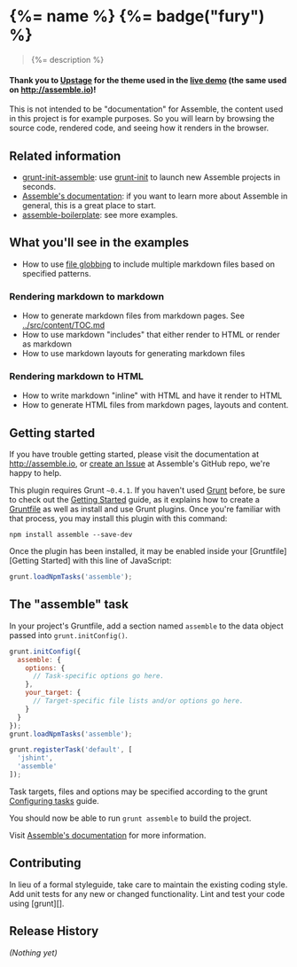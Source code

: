 # {%= name %} {%= badge("fury") %}

> {%= description %}

#### Thank you to [Upstage](https://github.com/upstage) for the theme used in the [live demo](http://assemble.github.io/boilerplate-markdown) (the same used on http://assemble.io)!

This is not intended to be "documentation" for Assemble, the content used in this project is for example purposes. So you will learn by browsing the source code, rendered code, and seeing how it renders in the browser.

## Related information

* [grunt-init-assemble](https://github.com/assemble/grunt-init-assemble): use [grunt-init](http://gruntjs.com/project-scaffolding) to launch new Assemble projects in seconds.
* [Assemble's documentation](http://assemble.io): if you want to learn more about Assemble in general, this is a great place to start.
* [assemble-boilerplate](https://github.com/assemble/assemble-boilerplate): see more examples.


## What you'll see in the examples

* How to use [file globbing](https://github.com/isaacs/node-glob) to include multiple markdown files based on specified patterns.

### Rendering markdown to markdown

* How to generate markdown files from markdown pages. See [../src/content/TOC.md](../src/content/TOC.md)
* How to use markdown "includes" that either render to HTML or render as markdown
* How to use markdown layouts for generating markdown files

### Rendering markdown to HTML

* How to write markdown "inline" with HTML and have it render to HTML
* How to generate HTML files from markdown pages, layouts and content.


## Getting started

If you have trouble getting started, please visit the documentation at http://assemble.io, or [create an Issue](https://github.com/assemble/assemble/issues) at Assemble's GitHub repo, we're happy to help.

This plugin requires Grunt `~0.4.1`. If you haven't used [Grunt](http://gruntjs.com/) before, be sure to check out the [Getting Started](http://gruntjs.com/getting-started) guide, as it explains how to create a [Gruntfile](http://gruntjs.com/sample-gruntfile) as well as install and use Grunt plugins. Once you're familiar with that process, you may install this plugin with this command:

```shell
npm install assemble --save-dev
```

Once the plugin has been installed, it may be enabled inside your [Gruntfile][Getting Started] with this line of JavaScript:

```js
grunt.loadNpmTasks('assemble');
```

## The "assemble" task
In your project's Gruntfile, add a section named `assemble` to the data object passed into `grunt.initConfig()`.

```js
grunt.initConfig({
  assemble: {
    options: {
      // Task-specific options go here.
    },
    your_target: {
      // Target-specific file lists and/or options go here.
    }
  }
});
grunt.loadNpmTasks('assemble');

grunt.registerTask('default', [
  'jshint',
  'assemble'
]);
```
Task targets, files and options may be specified according to the grunt [Configuring tasks](http://gruntjs.com/configuring-tasks) guide.


You should now be able to run `grunt assemble` to build the project.

Visit [Assemble's documentation](http://assemble.io) for more information.


## Contributing
In lieu of a formal styleguide, take care to maintain the existing coding style. Add unit tests for any new or changed functionality. Lint and test your code using [grunt][].

## Release History
_(Nothing yet)_
